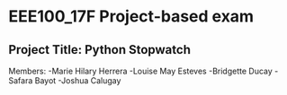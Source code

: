 # EEE100_17F Project-based exam

## Project Title: Python Stopwatch

Members:
-Marie Hilary Herrera
-Louise May Esteves
-Bridgette Ducay
-Safara Bayot
-Joshua Calugay
